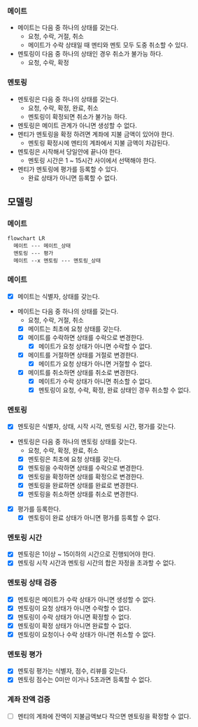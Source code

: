 ### 메이트
- 메이트는 다음 중 하나의 상태를 갖는다.
  - 요청, 수락, 거절, 취소
  - 메이트가 수락 상태일 때 멘티와 멘토 모두 도중 취소할 수 있다.
- 멘토링이 다음 중 하나의 상태인 경우 취소가 불가능 하다.
  - 요청, 수락, 확정

### 멘토링
- 멘토링은 다음 중 하나의 상태를 갖는다.
  - 요청, 수락, 확정, 완료, 취소
  - 멘토링이 확정되면 취소가 불가능 하다.
- 멘토링은 메이트 관계가 아니면 생성할 수 없다.
- 멘티가 멘토링을 확정 하려면 계좌에 지불 금액이 있어야 한다.
  - 멘토링 확정시에 멘티의 계좌에서 지불 금액이 차감된다.
- 멘토링은 시작해서 당일안에 끝나야 한다.
  - 멘토링 시간은 1 ~ 15시간 사이에서 선택해야 한다.
- 멘티가 멘토링에 평가를 등록할 수 있다.
  - 완료 상태가 아니면 등록할 수 없다.

## 모델링
### 메이트
```mermaid
flowchart LR
  메이트 --- 메이트_상태
  멘토링 --- 평가
  메이트 --x 멘토링 --- 멘토링_상태
```

### 메이트
- [x] 메이트는 식별자, 상태를 갖는다.
- 메이트는 다음 중 하나의 상태를 갖는다.
  - 요청, 수락, 거절, 취소
  - [x] 메이트는 최초에 요청 상태를 갖는다.
  - [x] 메이트를 수락하면 상태를 수락으로 변경한다.
    - [x] 메이트가 요청 상태가 아니면 수락할 수 없다.
  - [x] 메이트를 거절하면 상태를 거절로 변경한다.
    - [x] 메이트가 요청 상태가 아니면 거절할 수 없다.
  - [x] 메이트를 취소하면 상태를 취소로 변경한다.
    - [x] 메이트가 수락 상태가 아니면 취소할 수 없다.
    - [x] 멘토링이 요청, 수락, 확정, 완료 상태인 경우 취소할 수 없다.

### 멘토링
- [x] 멘토링은 식별자, 상태, 시작 시각, 멘토링 시간, 평가를 갖는다. 
- 멘토링은 다음 중 하나의 멘토링 상태를 갖는다.
  - 요청, 수락, 확정, 완료, 취소
  - [x] 멘토링은 최초에 요청 상태를 갖는다.
  - [x] 멘토링을 수락하면 상태를 수락으로 변경한다.
  - [x] 멘토링을 확정하면 상태를 확정으로 변경한다.
  - [x] 멘토링을 완료하면 상태를 완료로 변경한다.
  - [x] 멘토링을 취소하면 상태를 취소로 변경한다.
- [x] 평가를 등록한다.
  - [x] 멘토링이 완료 상태가 아니면 평가를 등록할 수 없다.

### 멘토링 시간
- [x] 멘토링은 1이상 ~ 15이하의 시간으로 진행되어야 한다.
- [x] 멘토링 시작 시간과 멘토링 시간의 합은 자정을 초과할 수 없다.

### 멘토링 상태 검증
- [x] 멘토링은 메이트가 수락 상태가 아니면 생성할 수 없다.
- [x] 멘토링이 요청 상태가 아니면 수락할 수 없다.
- [x] 멘토링이 수락 상태가 아니면 확정할 수 없다.
- [x] 멘토링이 확정 상태가 아니면 완료할 수 없다.
- [x] 멘토링이 요청이나 수락 상태가 아니면 취소할 수 없다.

### 멘토링 평가
- [x] 멘토링 평가는 식별자, 점수, 리뷰를 갖는다.
- [x] 멘토링 점수는 0미만 이거나 5초과면 등록할 수 없다.

### 계좌 잔액 검증
- [ ] 멘티의 계좌에 잔액이 지불금액보다 작으면 멘토링을 확정할 수 없다.
